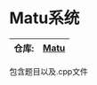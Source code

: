 # Matu系统
| 仓库: | [Matu](https://github.com/Albertzry/Matu) |
| :---- | :---------------------------------------: |

包含题目以及.cpp文件